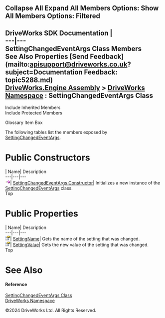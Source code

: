        

 Collapse All Expand All  Members Options: Show All  Members Options: Filtered   
---  
DriveWorks SDK Documentation  |   
---|---  
SettingChangedEventArgs Class Members   
See Also Properties [Send Feedback](mailto:apisupport@driveworks.co.uk?subject=Documentation Feedback: topic5288.md)  
[DriveWorks.Engine Assembly](topic2156.md) > [DriveWorks Namespace](topic2159.md) : SettingChangedEventArgs Class  
---  
  
Include Inherited Members    
Include Protected Members  


Glossary Item Box

The following tables list the members exposed by [SettingChangedEventArgs](topic5288.md).

# Public Constructors

| Name| Description  
---|---|---  
![Public Constructor](dotnetimages/publicConstructor.gif)| [SettingChangedEventArgs Constructor](topic5295.md)| Initializes a new instance of the [SettingChangedEventArgs](topic5288.md) class.   
Top

# Public Properties

| Name| Description  
---|---|---  
![Public Property](dotnetimages/publicProperty.gif)| [SettingName](topic5296.md)| Gets the name of the setting that was changed.   
![Public Property](dotnetimages/publicProperty.gif)| [SettingValue](topic5297.md)| Gets the new value of the setting that was changed.   
Top

# See Also

#### Reference

[SettingChangedEventArgs Class](topic5288.md)   
[DriveWorks Namespace](topic2159.md)

©2024 DriveWorks Ltd. All Rights Reserved.
